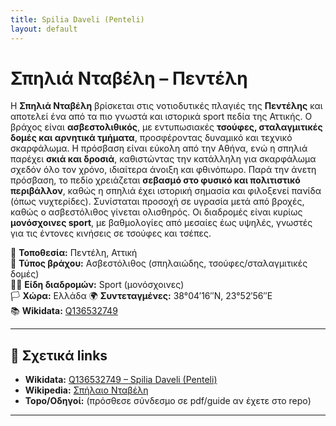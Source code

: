 ```yaml
---
title: Spilia Daveli (Penteli)
layout: default
---
```


# Σπηλιά Νταβέλη – Πεντέλη

Η **Σπηλιά Νταβέλη** βρίσκεται στις νοτιοδυτικές πλαγιές της **Πεντέλης** και αποτελεί ένα από τα πιο γνωστά και ιστορικά sport πεδία της Αττικής. Ο βράχος είναι **ασβεστολιθικός**, με εντυπωσιακές **τσούφες, σταλαγμιτικές δομές και αρνητικά τμήματα**, προσφέροντας δυναμικό και τεχνικό σκαρφάλωμα. Η πρόσβαση είναι εύκολη από την Αθήνα, ενώ η σπηλιά παρέχει **σκιά και δροσιά**, καθιστώντας την κατάλληλη για σκαρφάλωμα σχεδόν όλο τον χρόνο, ιδιαίτερα άνοιξη και φθινόπωρο. Παρά την άνετη πρόσβαση, το πεδίο χρειάζεται **σεβασμό στο φυσικό και πολιτιστικό περιβάλλον**, καθώς η σπηλιά έχει ιστορική σημασία και φιλοξενεί πανίδα (όπως νυχτερίδες). Συνίσταται προσοχή σε υγρασία μετά από βροχές, καθώς ο ασβεστόλιθος γίνεται ολισθηρός. Οι διαδρομές είναι κυρίως **μονόσχοινες sport**, με βαθμολογίες από μεσαίες έως υψηλές, γνωστές για τις έντονες κινήσεις σε τσούφες και τσέπες.

📍 **Τοποθεσία:** Πεντέλη, Αττική  
🧱 **Τύπος βράχου:** Ασβεστόλιθος (σπηλαιώδης, τσούφες/σταλαγμιτικές δομές)  
🧗‍♀️ **Είδη διαδρομών:** Sport (μονόσχοινες)  
🏳️ **Χώρα:** Ελλάδα
🌍 **Συντεταγμένες:** 38°04′16″N, 23°52′56″E  
📚 **Wikidata:** [Q136532749](https://www.wikidata.org/wiki/Q136532749)

---
## 🔗 Σχετικά links

- **Wikidata:** [Q136532749 – Spilia Daveli (Penteli)](https://www.wikidata.org/wiki/Q136532749)  
- **Wikipedia:** [Σπήλαιο Νταβέλη](https://el.wikipedia.org/wiki/%CE%A3%CF%80%CE%AE%CE%BB%CE%B1%CE%B9%CE%BF_%CE%9D%CF%84%CE%B1%CE%B2%CE%AD%CE%BB%CE%B7)  
- **Topo/Οδηγοί:** (πρόσθεσε σύνδεσμο σε pdf/guide αν έχετε στο repo)

---


